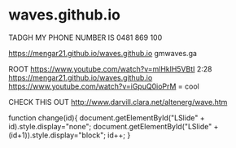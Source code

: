 # waves.github.io
TADGH MY PHONE NUMBER IS 0481 869 100

https://mengar21.github.io/waves.github.io
gmwaves.ga

ROOT
https://www.youtube.com/watch?v=mlHklH5VBtI 2:28 
https://mengar21.github.io/waves.github.io
https://www.youtube.com/watch?v=iGpuQ0ioPrM = cool

CHECK THIS OUT http://www.darvill.clara.net/altenerg/wave.htm

function change(id){
	document.getElementById("LSlide" + id).style.display="none";
	document.getElementById("LSlide" + (id+1)).style.display="block";
	id++;
}
